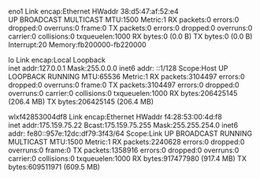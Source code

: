 eno1      Link encap:Ethernet  HWaddr 38:d5:47:af:52:e4  
          UP BROADCAST MULTICAST  MTU:1500  Metric:1
          RX packets:0 errors:0 dropped:0 overruns:0 frame:0
          TX packets:0 errors:0 dropped:0 overruns:0 carrier:0
          collisions:0 txqueuelen:1000 
          RX bytes:0 (0.0 B)  TX bytes:0 (0.0 B)
          Interrupt:20 Memory:fb200000-fb220000 

lo        Link encap:Local Loopback  
          inet addr:127.0.0.1  Mask:255.0.0.0
          inet6 addr: ::1/128 Scope:Host
          UP LOOPBACK RUNNING  MTU:65536  Metric:1
          RX packets:3104497 errors:0 dropped:0 overruns:0 frame:0
          TX packets:3104497 errors:0 dropped:0 overruns:0 carrier:0
          collisions:0 txqueuelen:1000 
          RX bytes:206425145 (206.4 MB)  TX bytes:206425145 (206.4 MB)

wlxf42853004df8 Link encap:Ethernet  HWaddr f4:28:53:00:4d:f8  
          inet addr:175.159.75.22  Bcast:175.159.75.255  Mask:255.255.254.0
          inet6 addr: fe80::957e:12dc:df79:3f43/64 Scope:Link
          UP BROADCAST RUNNING MULTICAST  MTU:1500  Metric:1
          RX packets:2240628 errors:0 dropped:0 overruns:0 frame:0
          TX packets:1358916 errors:0 dropped:0 overruns:0 carrier:0
          collisions:0 txqueuelen:1000 
          RX bytes:917477980 (917.4 MB)  TX bytes:609511971 (609.5 MB)

